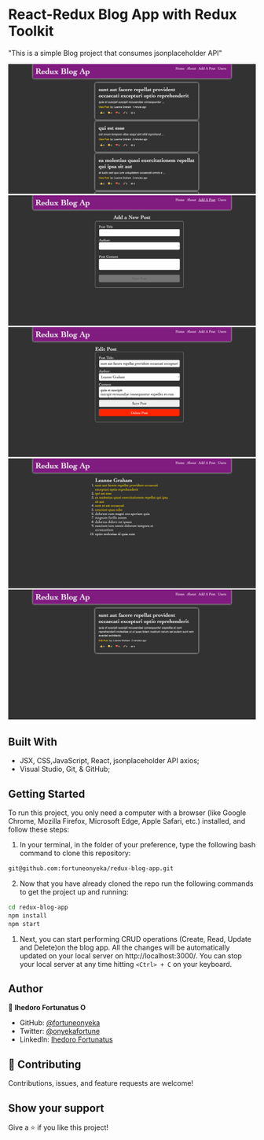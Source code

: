 # React-Redux Blog App with Redux Toolkit
"This is a simple Blog project that consumes jsonplaceholder API"




![Screenshot](src/Assets/images/home.png)
![Screenshot](src/Assets/images/add.png)
![Screenshot](src/Assets/images/edit.png)
![Screenshot](src/Assets/images/user-posts.png)
![Screenshot](src/Assets/images/post.png)

## Built With

- JSX, CSS,JavaScript, React, jsonplaceholder API axios;
- Visual Studio, Git, & GitHub;

## Getting Started

To run this project, you only need a computer with a browser (like Google Chrome, Mozilla Firefox, Microsoft Edge, Apple Safari, etc.) installed, and follow these steps:

1. In your terminal, in the folder of your preference, type the following bash command to clone this repository:

```sh
git@github.com:fortuneonyeka/redux-blog-app.git
```

2. Now that you have already cloned the repo run the following commands to get the project up and running:
```sh
cd redux-blog-app
npm install
npm start
```

1. Next, you can start performing CRUD operations (Create, Read, Update and Delete)on the blog app. All the changes will be automatically updated on your local server on http://localhost:3000/. You can stop your local server at any time hitting `<Ctrl> + C` on your keyboard.

## Author

👤 **Ihedoro Fortunatus O**

- GitHub: [@fortuneonyeka](https://github.com/fortuneonyeka)
- Twitter: [@onyekafortune](https://twitter.com/onyekafortune)
- LinkedIn: [Ihedoro Fortunatus](https://www.linkedin.com/in/fortunatus-ihedoro/)

## 🤝 Contributing

Contributions, issues, and feature requests are welcome!

## Show your support

Give a ⭐️ if you like this project!
